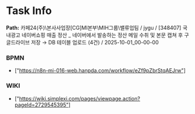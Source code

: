 # Task Info

**Path:** 카페24(주)\본사사업장\[CG]MI본부\MIH그룹\밸류업팀 / jygu / [348407] 국내광고 네이버쇼핑 매출 정산 _ 네이버에서 발송하는 정산 메일 수취 및 본문 캡쳐 후 구글드라이브 저장 → DB 테이블 업로드 (4건) / 2025-10-01_00-00-00

### BPMN
- ["https://n8n-mi-016-web.hanpda.com/workflow/eZf9pZbrStqAEJrw"]

### WIKI
- ["https://wiki.simplexi.com/pages/viewpage.action?pageId=2729545395"]

